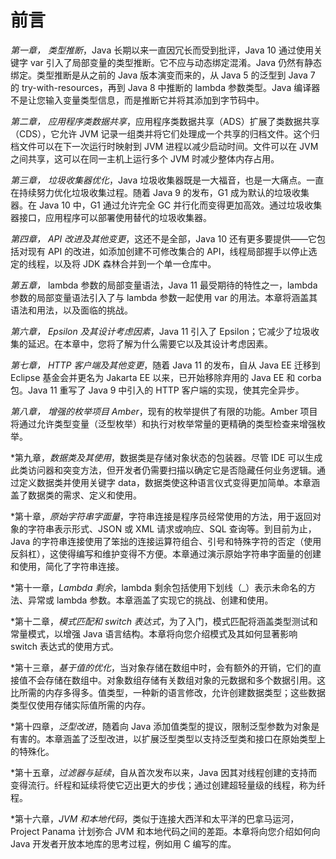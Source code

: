 # 前言

*第一章，* *类型推断*，Java 长期以来一直因冗长而受到批评，Java 10 通过使用关键字 var 引入了局部变量的类型推断。它不应与动态绑定混淆。Java 仍然有静态绑定。类型推断是从之前的 Java 版本演变而来的，从 Java 5 的泛型到 Java 7 的 try-with-resources，再到 Java 8 中推断的 lambda 参数类型。Java 编译器不是让您输入变量类型信息，而是推断它并将其添加到字节码中。

*第二章，* *应用程序类数据共享*，应用程序类数据共享（ADS）扩展了类数据共享（CDS），它允许 JVM 记录一组类并将它们处理成一个共享的归档文件。这个归档文件可以在下一次运行时映射到 JVM 进程以减少启动时间。文件可以在 JVM 之间共享，这可以在同一主机上运行多个 JVM 时减少整体内存占用。

*第三章，* *垃圾收集器优化*，Java 垃圾收集器既是一大福音，也是一大痛点。一直在持续努力优化垃圾收集过程。随着 Java 9 的发布，G1 成为默认的垃圾收集器。在 Java 10 中，G1 通过允许完全 GC 并行化而变得更加高效。通过垃圾收集器接口，应用程序可以部署使用替代的垃圾收集器。

*第四章，* *API 改进及其他变更*，这还不是全部，Java 10 还有更多要提供——它包括对现有 API 的改进，如添加创建不可修改集合的 API，线程局部握手以停止选定的线程，以及将 JDK 森林合并到一个单一仓库中。

*第五章，* lambda 参数的局部变量语法，Java 11 最受期待的特性之一，lambda 参数的局部变量语法引入了与 lambda 参数一起使用 var 的用法。本章将涵盖其语法和用法，以及面临的挑战。

*第六章，* *Epsilon 及其设计考虑因素*，Java 11 引入了 Epsilon；它减少了垃圾收集的延迟。在本章中，您将了解为什么需要它以及其设计考虑因素。

*第七章，* *HTTP 客户端及其他变更*，随着 Java 11 的发布，自从 Java EE 迁移到 Eclipse 基金会并更名为 Jakarta EE 以来，已开始移除弃用的 Java EE 和 corba 包。Java 11 重写了 Java 9 中引入的 HTTP 客户端的实现，使其完全异步。

*第八章，* *增强的枚举项目 Amber*，现有的枚举提供了有限的功能。Amber 项目将通过允许类型变量（泛型枚举）和执行对枚举常量的更精确的类型检查来增强枚举。

*第九章，*数据类及其使用*，数据类是存储对象状态的包装器。尽管 IDE 可以生成此类访问器和突变方法，但开发者仍需要扫描以确定它是否隐藏任何业务逻辑。通过定义数据类并使用关键字 data，数据类使这种语言仪式变得更加简单。本章涵盖了数据类的需求、定义和使用。

*第十章，*原始字符串字面量*，字符串连接是程序员经常使用的方法，用于返回对象的字符串表示形式、JSON 或 XML 请求或响应、SQL 查询等。到目前为止，Java 的字符串连接使用了笨拙的连接运算符组合、引号和特殊字符的否定（使用反斜杠），这使得编写和维护变得不方便。本章通过演示原始字符串字面量的创建和使用，简化了字符串连接。

*第十一章，*Lambda 剩余*，lambda 剩余包括使用下划线（_）表示未命名的方法、异常或 lambda 参数。本章涵盖了实现它的挑战、创建和使用。

*第十二章，*模式匹配和 switch 表达式*，为了入门，模式匹配将涵盖类型测试和常量模式，以增强 Java 语言结构。本章将向您介绍模式及其如何显著影响 switch 表达式的使用方式。

*第十三章，*基于值的优化*，当对象存储在数组中时，会有额外的开销，它们的直接值不会存储在数组中。对象数组存储有关数组对象的元数据和多个数据引用。这比所需的内存多得多。值类型，一种新的语言修改，允许创建数据类型；这些数据类型仅使用存储实际值所需的内存。

*第十四章，*泛型改进*，随着向 Java 添加值类型的提议，限制泛型参数为对象是有害的。本章涵盖了泛型改进，以扩展泛型类型以支持泛型类和接口在原始类型上的特殊化。

*第十五章，*过滤器与延续*，自从首次发布以来，Java 因其对线程创建的支持而变得流行。纤程和延续将使它迈出更大的步伐；通过创建超轻量级的线程，称为纤程。

*第十六章，*JVM 和本地代码*，类似于连接大西洋和太平洋的巴拿马运河，Project Panama 计划弥合 JVM 和本地代码之间的差距。本章将向您介绍如何向 Java 开发者开放本地库的思考过程，例如用 C 编写的库。
